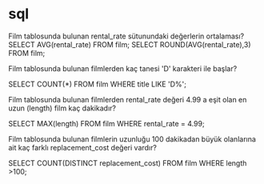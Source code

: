 # sql
Film tablosunda bulunan rental_rate sütunundaki değerlerin ortalaması?
SELECT AVG(rental_rate) FROM film;
SELECT ROUND(AVG(rental_rate),3) FROM film;

Film tablosunda bulunan filmlerden kaç tanesi 'D' karakteri ile başlar?

SELECT COUNT(*) FROM film
WHERE title LIKE 'D%';

Film tablosunda bulunan filmlerden rental_rate değeri 4.99 a eşit olan en uzun (length) film kaç dakikadır?

SELECT MAX(length) FROM film
WHERE rental_rate = 4.99;

Film tablosunda bulunan filmlerin uzunluğu 100 dakikadan büyük olanlarına ait kaç farklı replacement_cost değeri vardır?

SELECT COUNT(DISTINCT replacement_cost) FROM film
WHERE length >100;
